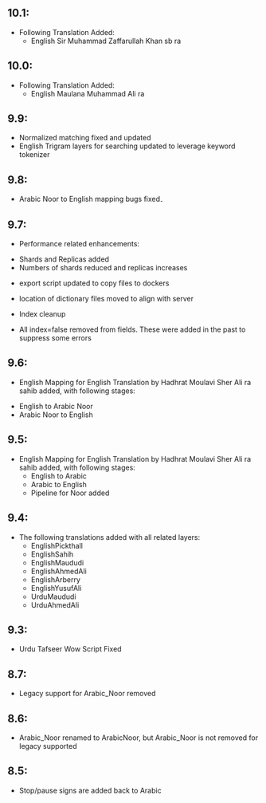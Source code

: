 ## 10.1:
  * Following Translation Added:
     - English Sir Muhammad Zaffarullah Khan sb ra

## 10.0:
  * Following Translation Added:
     - English Maulana Muhammad Ali ra

## 9.9:
  * Normalized matching fixed and updated
  * English Trigram layers for searching updated to leverage keyword tokenizer

## 9.8:
  * Arabic Noor to English mapping bugs fixed۔

## 9.7:
  * Performance related enhancements:
  - Shards and Replicas added
  - Numbers of shards reduced and replicas increases
  * export script updated to copy files to dockers
  * location of dictionary files moved to align with server

  * Index cleanup
  - All index=false removed from fields. These were added in the past to suppress some errors

## 9.6:
  * English Mapping for English Translation by Hadhrat Moulavi Sher Ali ra sahib added, with following stages:
  - English to Arabic Noor
  - Arabic Noor to English

## 9.5:
  * English Mapping for English Translation by Hadhrat Moulavi Sher Ali ra sahib added, with following stages:
    - English to Arabic
    - Arabic to English
    - Pipeline for Noor added

## 9.4:
  * The following translations added with all related layers:
    - EnglishPickthall
    - EnglishSahih
    - EnglishMaududi
    - EnglishAhmedAli
    - EnglishArberry
    - EnglishYusufAli
    - UrduMaududi
    - UrduAhmedAli

## 9.3:
  * Urdu Tafseer Wow Script Fixed

## 8.7:
  * Legacy support for Arabic_Noor removed

## 8.6:
  * Arabic_Noor renamed to ArabicNoor,  but Arabic_Noor is not removed for legacy supported

## 8.5:
  * Stop/pause signs are added back to Arabic
